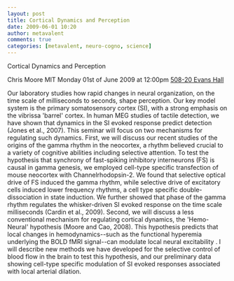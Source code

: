 ```yaml
---
layout: post
title: Cortical Dynamics and Perception
date: 2009-06-01 10:20
author: metavalent
comments: true
categories: [metavalent, neuro-cogno, science]
---
```

Cortical Dynamics and Perception

Chris Moore 
MIT
Monday 01st of June 2009 at 12:00pm
<a href="https://redwood.berkeley.edu/">508-20 Evans Hall</a>

Our laboratory studies how rapid changes in neural organization, on the time scale of milliseconds to seconds, shape perception. Our key model system is the primary somatosensory cortex (SI), with a strong emphasis on the vibrissa 'barrel' cortex. In human MEG studies of tactile detection, we have shown that dynamics in the SI evoked response predict detection (Jones et al., 2007). This seminar will focus on two mechanisms for regulating such dynamics. First, we will discuss our recent studies of the origins of the gamma rhythm in the neocortex, a rhythm believed crucial to a variety of cognitive abilities including selective attention. To test the hypothesis that synchrony of fast-spiking inhibitory interneurons (FS) is causal in gamma genesis, we employed cell-type specific transfection of mouse neocortex with Channelrhodopsin-2. We found that selective optical drive of FS induced the gamma rhythm, while selective drive of excitatory cells induced lower frequency rhythms, a cell type specific double-dissociation in state induction. We further showed that phase of the gamma rhythm regulates the whisker-driven SI evoked response on the time scale milliseconds (Cardin et al., 2009). Second, we will discuss a less conventional mechanism for regulating cortical dynamics, the 'Hemo-Neural' hypothesis (Moore and Cao, 2008). This hypothesis predicts that local changes in hemodynamics--such as the functional hyperemia underlying the BOLD fMRI signal--can modulate local neural excitability . I will describe new methods we have developed for the selective control of blood flow in the brain to test this hypothesis, and
our preliminary data showing cell-type specific modulation of SI evoked responses associated with local arterial dilation.
